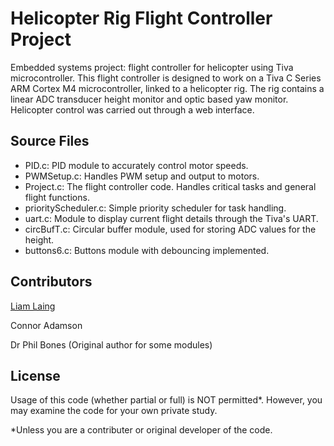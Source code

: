 # Helicopter Rig Flight Controller Project
Embedded systems project: flight controller for helicopter using Tiva microcontroller. 
This flight controller is designed to work on a Tiva C Series ARM Cortex M4 microcontroller, linked to a helicopter rig. 
The rig contains a linear ADC transducer height monitor and optic based yaw monitor.
Helicopter control was carried out through a web interface.

## Source Files
* PID.c: PID module to accurately control motor speeds.
* PWMSetup.c: Handles PWM setup and output to motors. 
* Project.c: The flight controller code. Handles critical tasks and general flight functions.
* priorityScheduler.c: Simple priority scheduler for task handling.
* uart.c: Module to display current flight details through the Tiva's UART.
* circBufT.c: Circular buffer module, used for storing ADC values for the height.
* buttons6.c: Buttons module with debouncing implemented.

## Contributors
[Liam Laing](https://github.com/liamlaing)

Connor Adamson

Dr Phil Bones (Original author for some modules)

## License
Usage of this code (whether partial or full) is NOT permitted*. However, you may examine the code for your own private study.

*Unless you are a contributer or original developer of the code.
